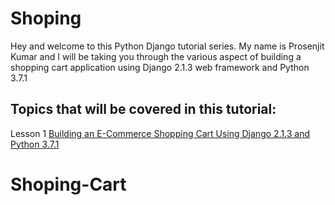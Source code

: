 # Shoping

Hey and welcome to this Python Django tutorial series. My name is Prosenjit Kumar 
and I will be taking you through the various aspect of building a shopping cart application using Django 2.1.3
web framework and Python 3.7.1 


## Topics that will be covered in this tutorial:

Lesson 1 [Building an E-Commerce Shopping Cart Using Django 2.1.3 and Python 3.7.1 ](url)


# Shoping-Cart
